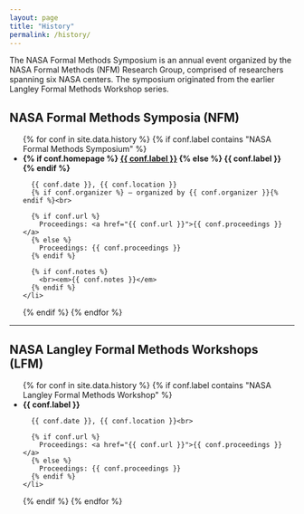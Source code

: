 ```yaml
---
layout: page
title: "History"
permalink: /history/
---
```


The NASA Formal Methods Symposium is an annual event organized by the NASA Formal Methods (NFM) Research Group, comprised of researchers spanning six NASA centers. The symposium originated from the earlier Langley Formal Methods Workshop series.

## NASA Formal Methods Symposia (NFM)

<ul>
{% for conf in site.data.history %}
  {% if conf.label contains "NASA Formal Methods Symposium" %}
    <li>
      <strong>
        {% if conf.homepage %}
          <a href="{{ conf.homepage }}">{{ conf.label }}</a>
        {% else %}
          {{ conf.label }}
        {% endif %}
      </strong><br>

      {{ conf.date }}, {{ conf.location }}
      {% if conf.organizer %} – organized by {{ conf.organizer }}{% endif %}<br>

      {% if conf.url %}
        Proceedings: <a href="{{ conf.url }}">{{ conf.proceedings }}</a>
      {% else %}
        Proceedings: {{ conf.proceedings }}
      {% endif %}

      {% if conf.notes %}
        <br><em>{{ conf.notes }}</em>
      {% endif %}
    </li>
  {% endif %}
{% endfor %}
</ul>

---

## NASA Langley Formal Methods Workshops (LFM)

<ul>
{% for conf in site.data.history %}
  {% if conf.label contains "NASA Langley Formal Methods Workshop" %}
    <li>
      <strong>{{ conf.label }}</strong><br>

      {{ conf.date }}, {{ conf.location }}<br>

      {% if conf.url %}
        Proceedings: <a href="{{ conf.url }}">{{ conf.proceedings }}</a>
      {% else %}
        Proceedings: {{ conf.proceedings }}
      {% endif %}
    </li>
  {% endif %}
{% endfor %}
</ul>

